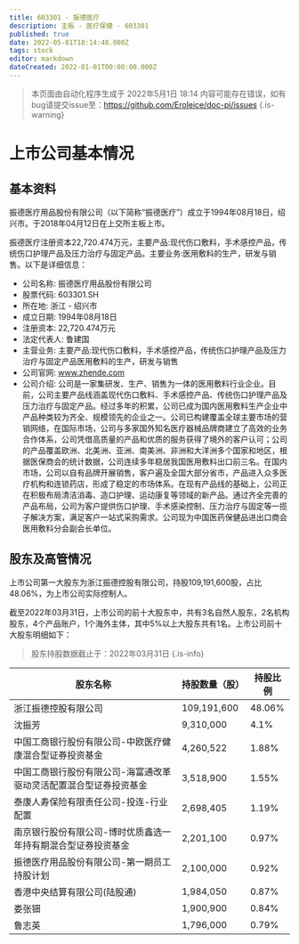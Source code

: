 ```yaml
---
title: 603301 - 振德医疗
description: 主板 - 医疗保健 - 603301
published: true
date: 2022-05-01T18:14:48.000Z
tags: stock
editor: markdown
dateCreated: 2022-01-01T00:00:00.000Z
---
```


> 本页面由自动化程序生成于 2022年5月1日 18:14
> 内容可能存在错误，如有bug请提交issue至：https://github.com/Eroleice/doc-pi/issues
{.is-warning}

# 上市公司基本情况

## 基本资料

振德医疗用品股份有限公司（以下简称“振德医疗”）成立于1994年08月18日，绍兴市。于2018年04月12日在上交所主板上市。

振德医疗注册资本22,720.474万元，主要产品:现代伤口敷料，手术感控产品，传统伤口护理产品及压力治疗与固定产品。主要业务:医用敷料的生产，研发与销售。以下是详细信息：

- 公司名称: 振德医疗用品股份有限公司
- 股票代码: 603301.SH
- 所在地: 浙江 - 绍兴市
- 成立日期: 1994年08月18日
- 注册资本: 22,720.474万元
- 法定代表人: 鲁建国
- 主营业务: 主要产品:现代伤口敷料，手术感控产品，传统伤口护理产品及压力治疗与固定产品医用敷料的生产，研发与销售
- 公司官网: www.zhende.com
- 公司介绍: 公司是一家集研发、生产、销售为一体的医用敷料行业企业。目前，公司主要产品线涵盖现代伤口敷料、手术感控产品、传统伤口护理产品及压力治疗与固定产品。经过多年的积累，公司已成为国内医用敷料生产企业中产品种类较为齐全、规模领先的企业之一。公司已构建覆盖全球主要市场的营销网络，在国际市场，公司与多家国外知名医疗器械品牌商建立了高效的业务合作体系，公司凭借高质量的产品和优质的服务获得了境外的客户认可；公司的产品覆盖欧洲、北美洲、亚洲、南美洲、非洲和大洋洲多个国家和地区，根据医保商会的统计数据，公司连续多年稳居我国医用敷料出口前三名。在国内市场，公司以自有品牌开展销售，客户遍及全国大部分省市，产品进入众多医疗机构和连锁药店，形成了稳定的市场体系。在现有产品线的基础上，公司正在积极布局清洁消毒、造口护理、运动康复等领域的新产品。通过齐全完善的产品布局，公司为客户提供伤口护理、手术感染控制、压力治疗与固定等一揽子解决方案，满足客户一站式采购需求。公司现为中国医药保健品进出口商会医用敷料分会副会长单位。


## 股东及高管情况

上市公司第一大股东为浙江振德控股有限公司，持股109,191,600股，占比48.06%，为上市公司实际控制人。

截至2022年03月31日，上市公司的前十大股东中，共有3名自然人股东，2名机构股东，4个产品账户，1个海外主体，其中5%以上大股东共有1名。上市公司前十大股东明细如下：

> 股东持股数据截止于：2022年03月31日
{.is-info}

| 股东名称 | 持股数量（股） | 持股比例 |
| --- | --- | --- |
| 浙江振德控股有限公司 | 109,191,600 | 48.06% |
| 沈振芳 | 9,310,000 | 4.1% |
| 中国工商银行股份有限公司-中欧医疗健康混合型证券投资基金 | 4,260,522 | 1.88% |
| 中国工商银行股份有限公司-海富通改革驱动灵活配置混合型证券投资基金 | 3,518,900 | 1.55% |
| 泰康人寿保险有限责任公司-投连-行业配置 | 2,698,405 | 1.19% |
| 南京银行股份有限公司-博时优质鑫选一年持有期混合型证券投资基金 | 2,201,100 | 0.97% |
| 振德医疗用品股份有限公司-第一期员工持股计划 | 2,100,000 | 0.92% |
| 香港中央结算有限公司(陆股通) | 1,984,050 | 0.87% |
| 娄张钿 | 1,900,900 | 0.84% |
| 鲁志英 | 1,796,000 | 0.79% |




